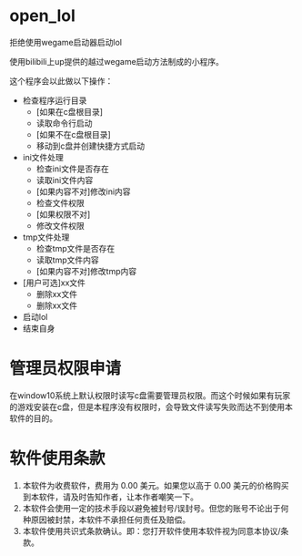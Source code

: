 # open_lol
拒绝使用wegame启动器启动lol

使用bilibili上up提供的越过wegame启动方法制成的小程序。

这个程序会以此做以下操作：
  - 检查程序运行目录
    - \[如果在c盘根目录\]
     - 读取命令行启动
    - \[如果不在c盘根目录\]
     - 移动到c盘并创建快捷方式启动
  - ini文件处理
    - 检查ini文件是否存在
    - 读取ini文件内容
    - \[如果内容不对\]修改ini内容
    - 检查文件权限
    - \[如果权限不对\]
    - 修改文件权限
  - tmp文件处理
    - 检查tmp文件是否存在
    - 读取tmp文件内容
    - \[如果内容不对\]修改tmp内容
  - \[用户可选\]xx文件
    - 删除xx文件
    - 删除xx文件
  - 启动lol
  - 结束自身

# 管理员权限申请

在window10系统上默认权限时读写c盘需要管理员权限。而这个时候如果有玩家的游戏安装在c盘，但是本程序没有权限时，会导致文件读写失败而达不到使用本软件的目的。

# 软件使用条款

1. 本软件为收费软件，费用为 0.00 美元。如果您以高于 0.00 美元的价格购买到本软件，请及时告知作者，让本作者嘲笑一下。
2. 本软件会使用一定的技术手段以避免被封号/误封号。但您的账号不论出于何种原因被封禁，本软件不承担任何责任及赔偿。
3. 本软件使用共识式条款确认。即：您打开软件使用本软件视为同意本协议/条款。
